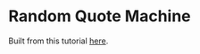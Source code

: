 # Random Quote Machine

Built from this tutorial [here](https://www.youtube.com/watch?v=d7XJjQesDtE).
